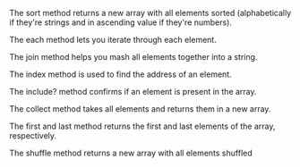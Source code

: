 The sort method returns a new array with all elements sorted  (alphabetically if they're strings and in ascending value if they're numbers).

The each method lets you iterate through each element.

The join method helps you mash all elements together into a string.

The index method is used to find the address of an element.

The include? method confirms if an element is present in the array.

The collect method takes all elements and returns them in a new array.

The first and last method returns the first and last elements of the array, respectively.

The shuffle method returns a new array with all elements shuffled

